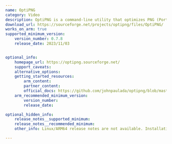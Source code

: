 ```yaml
---
name: OptiPNG
category: Video
description: OptiPNG is a command-line utility that optimizes PNG (Portable Network Graphics) files. Its primary purpose is to reduce the size of PNG images without compromising their quality.
download_url: https://sourceforge.net/projects/optipng/files/OptiPNG/
works_on_arm: true
supported_minimum_version:
    version_number: 0.7.8
    release_date: 2023/11/03


optional_info:
    homepage_url: https://optipng.sourceforge.net/
    support_caveats:
    alternative_options:
    getting_started_resources:
        arm_content:
        partner_content:
        official_docs: https://github.com/johnpaulada/optipng/blob/master/README.txt
    arm_recommended_minimum_version:
        version_number:
        release_date:

optional_hidden_info:
    release_notes__supported_minimum:
    release_notes__recommended_minimum:
    other_info: Linux/ARM64 release notes are not available. Installation and testing are done via the [tar archive](https://sourceforge.net/projects/optipng/files/OptiPNG/optipng-0.7.8/).

---
```


